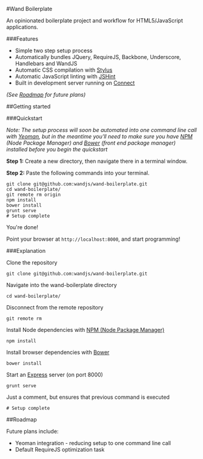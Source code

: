 #Wand Boilerplate

An opinionated boilerplate project and workflow for HTML5/JavaScript applications.



###Features

* Simple two step setup process
* Automatically bundles JQuery, RequireJS, Backbone, Underscore, Handlebars and WandJS
* Automatic CSS compilation with [Stylus](http://learnboost.github.io/stylus/)
* Automatic JavaScript linting with [JSHint](http://www.jshint.com/)
* Built in development server running on [Connect](https://github.com/gruntjs/grunt-contrib-connect)

*(See [Roadmap](https://github.com/wandjs/wand-boilerplate#roadmap) for future plans)*


##Getting started

###Quickstart

*Note: The setup process will soon be automated into one command line call with [Yeoman](http://yeoman.io), but in the meantime you'll need to make sure you have [NPM](http://npmjs.org/) (Node Package Manager) and [Bower](http://github.com/twitter/bower) (front end package manager) installed before you begin the quickstart*



**Step 1:** Create a new directory, then navigate there in a terminal window.

**Step 2:** Paste the following commands into your terminal.


	git clone git@github.com:wandjs/wand-boilerplate.git
	cd wand-boilerplate/
	git remote rm origin
	npm install
	bower install
	grunt serve
	# Setup complete
	

You're done!

Point your browser at `http://localhost:8000`, and start programming!


###Explanation

Clone the repository

	git clone git@github.com:wandjs/wand-boilerplate.git
		
Navigate into the wand-boilerplate directory

	cd wand-boilerplate/

Disconnect from the remote repository
		
	git remote rm

Install Node dependencies with [NPM (Node Package Manager)](http://npmjs.org/)

	npm install

Install browser dependencies with [Bower](http://github.com/twitter/bower)

	bower install

Start an [Express](https://github.com/visionmedia/express) server (on port 8000)

	grunt serve
	
Just a comment, but ensures that previous command is executed

	# Setup complete
	
	
##Roadmap

Future plans include:

* Yeoman integration - reducing setup to one command line call
* Default RequireJS optimization task

